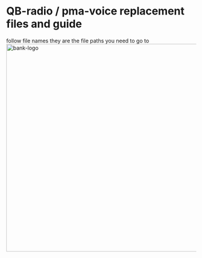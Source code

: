 # QB-radio / pma-voice replacement files and guide

follow file names they are the file paths you need to go to
<img width="550" height="550" alt="bank-logo" src="https://github.com/user-attachments/assets/9bd35efc-1f6c-4633-b2c5-d94d3c991f73" />
